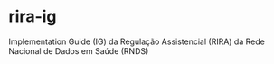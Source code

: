 # rira-ig
Implementation Guide (IG) da Regulação Assistencial (RIRA) da Rede Nacional de Dados em Saúde (RNDS)
